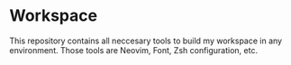 # Workspace

This repository contains all neccesary tools to build my workspace in any environment. Those tools are Neovim, Font, Zsh configuration, etc. 

